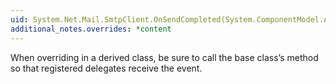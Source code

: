 ```yaml
---
uid: System.Net.Mail.SmtpClient.OnSendCompleted(System.ComponentModel.AsyncCompletedEventArgs)
additional_notes.overrides: *content
---
```


<p>When overriding <xref href="System.Net.Mail.SmtpClient.OnSendCompleted(System.ComponentModel.AsyncCompletedEventArgs)"></xref> in a derived class, be sure to call the base class’s <xref href="System.Net.Mail.SmtpClient.OnSendCompleted(System.ComponentModel.AsyncCompletedEventArgs)"></xref> method so that registered delegates receive the <xref href="System.Net.Mail.SmtpClient.SendCompleted"></xref> event.</p>


